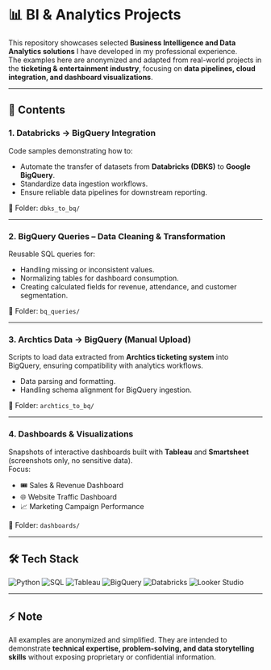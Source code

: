 # 📊 BI & Analytics Projects

This repository showcases selected **Business Intelligence and Data Analytics solutions** I have developed in my professional experience.  
The examples here are anonymized and adapted from real-world projects in the **ticketing & entertainment industry**, focusing on **data pipelines, cloud integration, and dashboard visualizations**.  

---

## 🚀 Contents

### 1. Databricks → BigQuery Integration  
Code samples demonstrating how to:  
- Automate the transfer of datasets from **Databricks (DBKS)** to **Google BigQuery**.  
- Standardize data ingestion workflows.  
- Ensure reliable data pipelines for downstream reporting.  

📂 Folder: `dbks_to_bq/`

---

### 2. BigQuery Queries – Data Cleaning & Transformation  
Reusable SQL queries for:  
- Handling missing or inconsistent values.  
- Normalizing tables for dashboard consumption.  
- Creating calculated fields for revenue, attendance, and customer segmentation.  

📂 Folder: `bq_queries/`

---

### 3. Archtics Data → BigQuery (Manual Upload)  
Scripts to load data extracted from **Archtics ticketing system** into BigQuery, ensuring compatibility with analytics workflows.  
- Data parsing and formatting.  
- Handling schema alignment for BigQuery ingestion.  

📂 Folder: `archtics_to_bq/`

---

### 4. Dashboards & Visualizations  
Snapshots of interactive dashboards built with **Tableau** and **Smartsheet** (screenshots only, no sensitive data).  
Focus:  
 
- 🎟️ Sales & Revenue Dashboard
- 🌐 Website Traffic Dashboard  
- 📈 Marketing Campaign Performance  

📂 Folder: `dashboards/`

---

## 🛠️ Tech Stack
![Python](https://img.shields.io/badge/Python-3776AB?logo=python&logoColor=white) 
![SQL](https://img.shields.io/badge/SQL-336791?logo=postgresql&logoColor=white) 
![Tableau](https://img.shields.io/badge/Tableau-E97627?logo=tableau&logoColor=white) 
![BigQuery](https://img.shields.io/badge/BigQuery-4285F4?logo=google-cloud&logoColor=white) 
![Databricks](https://img.shields.io/badge/Databricks-FF3621?logo=databricks&logoColor=white) 
![Looker Studio](https://img.shields.io/badge/Looker%20Studio-4285F4?logo=google&logoColor=white)
 
---

## ⚡ Note
All examples are anonymized and simplified. They are intended to demonstrate **technical expertise, problem-solving, and data storytelling skills** without exposing proprietary or confidential information.  
